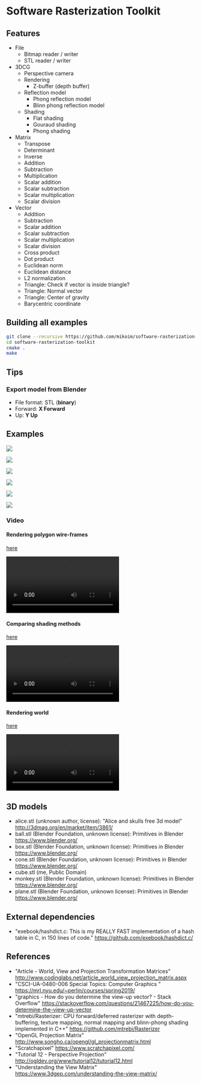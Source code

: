 # Software Rasterization Toolkit

## Features
- File
    - Bitmap reader / writer
    - STL reader / writer
- 3DCG
    - Perspective camera
    - Rendering
        - Z-buffer (depth buffer)
    - Reflection model
        - Phong reflection model
        - Blinn phong reflection model
    - Shading
        - Flat shading
        - Gouraud shading
        - Phong shading
- Matrix
    - Transpose
    - Determinant
    - Inverse
    - Addition
    - Subtraction
    - Multiplication
    - Scalar addition
    - Scalar subtraction
    - Scalar multiplication
    - Scalar division
- Vector
    - Addition
    - Subtraction
    - Scalar addition
    - Scalar subtraction
    - Scalar multiplication
    - Scalar division
    - Cross product
    - Dot product
    - Euclidean norm
    - Euclidean distance
    - L2 normalization
    - Triangle: Check if vector is inside triangle?
    - Triangle: Normal vector
    - Triangle: Center of gravity
    - Barycentric coordinate

## Building all examples
```bash
git clone --recursive https://github.com/mikoim/software-rasterization-toolkit.git
cd software-rasterization-toolkit
cmake .
make
```

## Tips
### Export model from Blender
- File format: STL (**binary**)
- Forward: **X Forward**
- Up: **Y Up**

## Examples
![](examples/hue_scale.png)

![](examples/triangle.png)

![](examples/polygon.png)

![](examples/polygon_fill.png)

![](examples/polygon_depth_buffer.png)

![](examples/shading.png)

### Video
#### Rendering polygon wire-frames
[here](examples/wireframe.mp4)

<video src="examples/wireframe.mp4" controls></video>
#### Comparing shading methods
[here](examples/shadings.mp4)

<video src="examples/shadings.mp4" controls></video>
#### Rendering world
[here](examples/world.webm)

<video src="examples/world.webm" controls></video>

## 3D models
- alice.stl (unknown author, license): "Alice and skulls free 3d model" http://3dmag.org/en/market/item/3861/
- ball.stl (Blender Foundation, unknown license): Primitives in Blender https://www.blender.org/
- box.stl (Blender Foundation, unknown license): Primitives in Blender https://www.blender.org/
- cone.stl (Blender Foundation, unknown license): Primitives in Blender https://www.blender.org/
- cube.stl (me, Public Domain)
- monkey.stl (Blender Foundation, unknown license): Primitives in Blender https://www.blender.org/
- plane.stl (Blender Foundation, unknown license): Primitives in Blender https://www.blender.org/

## External dependencies
- "exebook/hashdict.c: This is my REALLY FAST implementation of a hash table in C, in 150 lines of code." https://github.com/exebook/hashdict.c/

## References
- "Article - World, View and Projection Transformation Matrices" http://www.codinglabs.net/article_world_view_projection_matrix.aspx
- "CSCI-UA-0480-006 Special Topics: Computer Graphics " https://mrl.nyu.edu/~perlin/courses/spring2019/
- "graphics - How do you determine the view-up vector? - Stack Overflow" https://stackoverflow.com/questions/21467225/how-do-you-determine-the-view-up-vector
- "mtrebi/Rasterizer: CPU forward/deferred rasterizer with depth-buffering, texture mapping, normal mapping and blinn-phong shading implemented in C++" https://github.com/mtrebi/Rasterizer
- "OpenGL Projection Matrix" http://www.songho.ca/opengl/gl_projectionmatrix.html
- "Scratchapixel" https://www.scratchapixel.com/
- "Tutorial 12 - Perspective Projection" http://ogldev.org/www/tutorial12/tutorial12.html
- "Understanding the View Matrix" https://www.3dgep.com/understanding-the-view-matrix/
